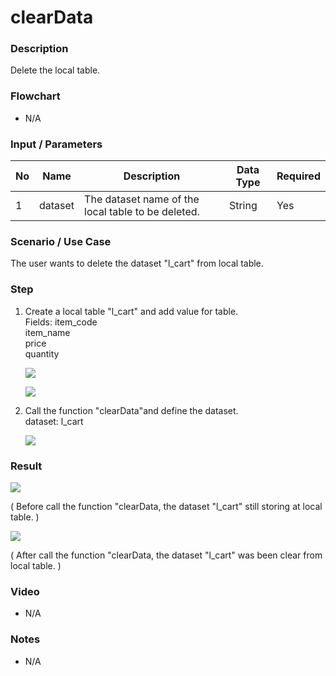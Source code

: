﻿# clearData 

### Description

Delete the local table.

### Flowchart

- N/A 

### Input / Parameters

| No | Name | Description | Data Type | Required |
| ------ | ------ | ------ |------ | ------ |
| 1 | dataset | The dataset name of the local table to be deleted.| String | Yes  |

### Scenario / Use Case

The user wants to delete the dataset "l_cart" from local table.

### Step

1. Create a local table "l_cart" and add value     for table.
   <br>
   Fields: item_code<br>
           item_name<br>
           price<br>
           quantity<br>
   
   ![](../../../../document/function/Dataset/clearData/clearData-step-1.png?raw=true)
  
   ![](../../../../document/function/Dataset/clearData/clearData-step-2.png?raw=true)
  
2. Call the function "clearData"and define the     dataset.
   <br>
   dataset: l_cart<br>
   
   ![](../../../../document/function/Dataset/clearData/clearData-step-3.png?raw=true)
   
### Result

![](../../../../document/function/Dataset/clearData/clearData-result-1.png?raw=true)

( Before call the function "clearData, the dataset "l_cart" still storing at local table. )

![](../../../../document/function/Dataset/clearData/clearData-result-2.png?raw=true)

( After call the function "clearData, the dataset "l_cart" was been clear from local table. )

### Video

- N/A

<!--[![Video](http://i.imgur.com/Ot5DWAW.png)](https://youtu.be/StTqXEQ2l-Y?t=35s)-->

### Notes

- N/A